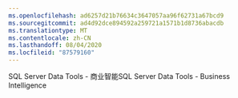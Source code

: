 ```yaml
---
ms.openlocfilehash: ad6257d21b76634c3647057aa96f62731a67bcd9
ms.sourcegitcommit: ad4d92dce894592a259721a1571b1d8736abacdb
ms.translationtype: MT
ms.contentlocale: zh-CN
ms.lasthandoff: 08/04/2020
ms.locfileid: "87579160"
---
```

<span data-ttu-id="4f155-101">SQL Server Data Tools \- 商业智能</span><span class="sxs-lookup"><span data-stu-id="4f155-101">SQL Server Data Tools \- Business Intelligence</span></span>
